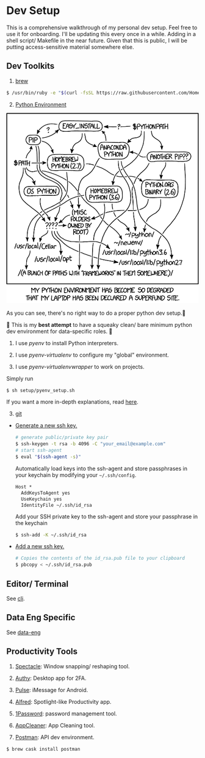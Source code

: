 # Dev Setup
This is a comprehensive walkthrough of my personal dev setup. Feel free to use it for onboarding. I'll be updating this every once in a while. Adding in a shell script/ Makefile in the near future. Given that this is public, I will be putting access-sensitive material somewhere else.

## Dev Toolkits
1. [brew](https://brew.sh/)

  ```bash
  $ /usr/bin/ruby -e "$(curl -fsSL https://raw.githubusercontent.com/Homebrew/install/master/install)"
  ```

2. [Python Environment](https://www.python.org/)

  ![Python Environment](/assets/img/python_environment_2x.png)

  As you can see, there's no right way to do a proper python dev setup.🤷‍

  🌟 This is my **best attempt** to have a squeaky clean/ bare minimum python dev environment for data-specific roles. 🤷‍

  1. I use *pyenv* to install Python interpreters.

  2. I use *pyenv-virtualenv* to configure my "global" environment.

  3. I use *pyenv-virtualenvwrapper* to work on projects.

  Simply run
  ```setup
  $ sh setup/pyenv_setup.sh
  ```
  If you want a more in-depth explanations, read [here](setup/README.md).

3. [git](https://github.com/flexport/flexport)
  - [Generate a new ssh key.](https://help.github.com/en/enterprise/2.15/user/articles/generating-a-new-ssh-key-and-adding-it-to-the-ssh-agent)
    ```bash
    # generate public/private key pair
    $ ssh-keygen -t rsa -b 4096 -C "your_email@example.com"
    # start ssh-agent
    $ eval "$(ssh-agent -s)"
    ```
    Automatically load keys into the ssh-agent and store passphrases in your keychain by modifying your `~/.ssh/config`.
    ```
    Host *
      AddKeysToAgent yes
      UseKeychain yes
      IdentityFile ~/.ssh/id_rsa
    ```
    Add your SSH private key to the ssh-agent and store your passphrase in the keychain
    ```bash
    $ ssh-add -K ~/.ssh/id_rsa
    ```

  - [Add a new ssh key.](https://help.github.com/en/enterprise/2.15/user/articles/adding-a-new-ssh-key-to-your-github-account)
    ```bash
    # Copies the contents of the id_rsa.pub file to your clipboard
    $ pbcopy < ~/.ssh/id_rsa.pub
    ```

## Editor/ Terminal
See [cli](cli/README.md).

## Data Eng Specific
See [data-eng](data-eng/README.md)

## Productivity Tools
1. [Spectacle](https://www.spectacleapp.com/): Window snapping/ reshaping tool.

2. [Authy](https://authy.com/download/): Desktop app for 2FA.

3. [Pulse](https://messenger.klinkerapps.com/overview/platform-windows.html): iMessage for Android.

4. [Alfred](https://www.alfredapp.com/): Spotlight-like Productivity app.

5. [1Password](https://1password.com/): password management tool.

6. [AppCleaner](https://freemacsoft.net/appcleaner/): App Cleaning tool.

7. [Postman](https://www.getpostman.com/): API dev environment.

  ```bash
  $ brew cask install postman
  ```
